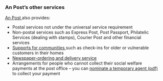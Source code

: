 ###  An Post’s other services

[ An Post ](http://www.anpost.ie/AnPost/) also provides:

  * Postal services not under the universal service requirement 
  * Non-postal services such as Express Post, Post Passport, Philatelic Services (dealing with stamps), Courier Post and other financial services 
  * [ Supports for communities ](https://www.anpost.com/Community/Supporting-the-vulnerable-in-our-communities) such as check-ins for older or vulnerable customers in their homes 
  * [ Newspaper-ordering and delivery service ](https://www.anpost.com/Post-Parcels/Receiving/Newspaper-deliveries)
  * Arrangements for people who cannot collect their social welfare payments at the post office – you can [ nominate a temporary agent (pdf) ](https://eur03.safelinks.protection.outlook.com/?url=http%3A%2F%2Fcitizensinformationboard.newsweaver.com%2F6xhzlt1oik%2Fnw1zpsjdlks10jpekytias%2Fexternal%3Femail%3Dtrue%26a%3D5%26p%3D4210453%26t%3D2911414&data=02%7C01%7CAisling.Kennedy%40ciboard.ie%7Ca8a95fa10266403dec1808d7c6afc525%7Cbb4e61ce39a3414abb5d6a0290c95fd9%7C1%7C0%7C637196330554724437&sdata=mvpB8irmlrl%2FwQlGBOwL91naeMtwJW35TZPb78oTsos%3D&reserved=0) to collect your payment 
